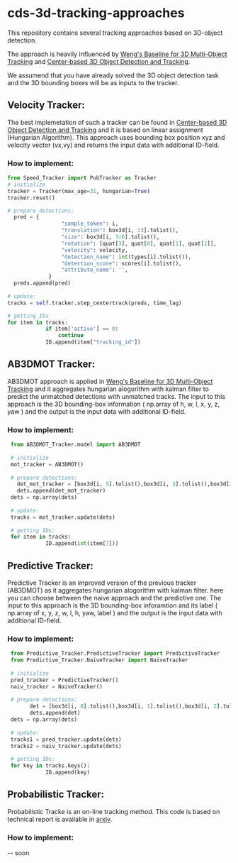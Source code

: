 # cds-3d-tracking-approaches
This repository contains several tracking approaches based on 3D-object detection.

The approach is heavily influenced by [Weng's Baseline for 3D Multi-Object Tracking](https://github.com/xinshuoweng/AB3DMOT) and [Center-based 3D Object Detection and Tracking](https://arxiv.org/abs/2006.11275).

We assumend that you have already solved the 3D object detection task and the 3D bounding boxes will be as inputs to the tracker.

## Velocity Tracker:

The best implemetation of such a tracker can be found in [Center-based 3D Object Detection and Tracking](https://arxiv.org/abs/2006.11275) and it is based on linear assignment (Hungarian Algorithm). This approach uses bounding box position xyz and velocity vector (vx,vy) and returns the input data with additional ID-field.

### How to implement: 
 
 ```python
 from Speed_Tracker import PubTracker as Tracker
 # initialize
 tracker = Tracker(max_age=31, hungarian=True)
 tracker.reset()
 
 # prepare detections:
   pred = {
                  "sample_token": i,
                  "translation": box3d[i, :3].tolist(),
                  "size": box3d[i, 3:6].tolist(),
                  "rotation": [quat[3], quat[0], quat[1], quat[2]],
                  "velocity": velocity,
                  "detection_name": int(types[i].tolist()),
                  "detection_score": scores[i].tolist(),
                  "attribute_name": '',
              }
   preds.append(pred)
   
 # update:
 tracks = self.tracker.step_centertrack(preds, time_lag)
 
 # getting IDs
 for item in tracks:                      
             if item['active'] == 0:
                 continue
             ID.append(item["tracking_id"])
 ```


## AB3DMOT Tracker:

AB3DMOT approach is applied in [Weng's Baseline for 3D Multi-Object Tracking](https://github.com/xinshuoweng/AB3DMOT) and it aggregates hungarian alogorithm with kalman filter to predict the unmatched detections with unmatched tracks.
The input to this approach is the 3D bounding-box information ( np.array of  h, w, l, x, y, z, yaw ) and the output is the input data with additional ID-field.

### How to implement:

```python
 from AB3DMOT_Tracker.model import AB3DMOT
 
 # initialize
 mot_tracker = AB3DMOT()
 
 # prepare detections:
   det_mot_tracker = [box3d[i, 5].tolist(),box3d[i, 3].tolist(),box3d[i, 4].tolist(),box3d[i, 0].tolist(),box3d[i, 1].tolist(),box3d[i, 2].tolist(), yaw]
   dets.append(det_mot_tracker)
 dets = np.array(dets)
 
 # update:
 tracks = mot_tracker.update(dets) 
 
 # getting IDs:
 for item in tracks:                     
            ID.append(int(item[7]))  
 ```
 
 
 ## Predictive Tracker:
 
 Predictive Tracker is an improved version of the previous tracker (AB3DMOT) as it aggregates hungarian alogorithm with kalman filter. here you can choose between the naive approach and the predictive one.
The input to this approach is the 3D bounding-box inforamtion and its label ( np.array of x, y, z, w, l, h, yaw, label ) and the output is the input data with additional ID-field.

### How to implement:

```python
 from Predictive_Tracker.PredictiveTracker import PredictiveTracker
 from Predictive_Tracker.NaiveTracker import NaiveTracker
 
 # initialize
 pred_tracker = PredictiveTracker()
 naiv_tracker = NaiveTracker()
 
 # prepare detections:
       det = [box3d[i, 0].tolist(),box3d[i, 1].tolist(),box3d[i, 2].tolist(),box3d[i, 3].tolist(),box3d[i, 4].tolist(),box3d[i, 5].tolist(), yaw, types[i].tolist() ]
       dets.append(det)
 dets = np.array(dets)
 
 # update:
 tracks1 = pred_tracker.update(dets)                                         # use hungarian + kalman with filter speed    
 tracks2 = naiv_tracker.update(dets)   
 
 # getting IDs:
 for key in tracks.keys():                
            ID.append(key)
 ```

 ## Probabilistic Tracker: 
Probabilistic Tracke is an on-line tracking method. This code is based on technical report is available in [arxiv](https://arxiv.org/abs/2001.05673).

### How to implement:
-- soon

 

